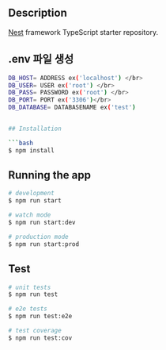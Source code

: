## Description

[Nest](https://github.com/nestjs/nest) framework TypeScript starter repository.

## .env 파일 생성
```bash
DB_HOST= ADDRESS ex('localhost') </br>
DB_USER= USER ex('root') </br>
DB_PASS= PASSWORD ex('root') </br>
DB_PORT= PORT ex('3306')</br>
DB_DATABASE= DATABASENAME ex('test')


## Installation

```bash
$ npm install
```

## Running the app

```bash
# development
$ npm run start

# watch mode
$ npm run start:dev

# production mode
$ npm run start:prod
```

## Test

```bash
# unit tests
$ npm run test

# e2e tests
$ npm run test:e2e

# test coverage
$ npm run test:cov
```
